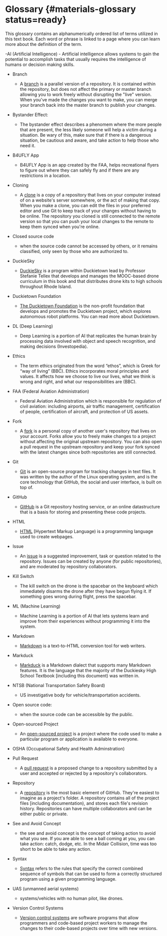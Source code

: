 # Glossary {#materials-glossary status=ready}

This glossary contains an alphanumerically ordered list of terms utilized in this text book. Each word or phrase is linked to a page where you can learn more about the definition of the term.

-AI (Artificial Intelligence)
    - Artificial intelligence allows systems to gain the potential to accomplish tasks that usually requires the intelligence of humans or decision making skills.

- Branch
    - A [branch](https://docs.github.com/en/github/getting-started-with-github/github-glossary) is a parallel version of a repository. It is contained within the repository, but does not affect the primary or master branch allowing you to work freely without disrupting the "live" version. When you've made the changes you want to make, you can merge your branch back into the master branch to publish your changes.

- Bystander Effect:
    - The bystander effect describes a phenomem where the more people that are present, the less likely someone will help a victim during a situation. Be wary of this, make sure that if there is a dangerous situation, be cautious and aware, and take action to help those who need it.

- B4UFLY App
    - B4UFLY App is an app created by the FAA, helps recreational flyers to figure out where they can safely fly and if there are any restrictions in a location.

- Cloning
    - A [clone](https://docs.github.com/en/github/getting-started-with-github/github-glossary) is a copy of a repository that lives on your computer instead of on a website's server somewhere, or the act of making that copy. When you make a clone, you can edit the files in your preferred editor and use Git to keep track of your changes without having to be online. The repository you cloned is still connected to the remote version so that you can push your local changes to the remote to keep them synced when you're online.

- Closed source code
    - when the source code cannot be accessed by others, or it remains classified, only seen by those who are authorized to.

- DuckieSky
    - [DuckieSky](https://sites.brown.edu/duckiesky/) is a program within Duckietown lead by Professor Stefanie Tellex that develops and manages the MOOC-based drone curriculum in this book and that distributes drone kits to high schools throughout Rhode Island.
- Duckietown Foundation
    - [The Duckietown Foundation](https://www.duckietown.org/about/duckietown-foundation) is the non-profit foundation that develops and promotes the Duckietown project, which explores autonomous robot platforms. You can read more about Duckietown.

- DL (Deep Learning)
    - Deep Learning is a portion of AI that replicates the human brain by processing data involved with object and speech recognition, and making decisions (Investopedia).

- Ethics
    - The term ethics originated from the word “ethos”, which is Greek for “way of living” (BBC). Ethics incorporates moral principles and values. It affects how we choose to live our lives, what we think is wrong and right, and what our responsibilities are (BBC).

- FAA (Federal Aviation Administration)
    - Federal Aviation Administration which is responsible for regulation of civil aviation: including airports, air traffic management, certification of people, certification of aircraft, and protection of US assets.

- Fork
    - A [fork](https://docs.github.com/en/github/getting-started-with-github/github-glossary) is a personal copy of another user's repository that lives on your account. Forks allow you to freely make changes to a project without affecting the original upstream repository. You can also open a pull request in the upstream repository and keep your fork synced with the latest changes since both repositories are still connected.
- Git
    - [Git](https://docs.github.com/en/github/getting-started-with-github/github-glossary) is an open-source program for tracking changes in text files. It was written by the author of the Linux operating system, and is the core technology that GitHub, the social and user interface, is built on top of. 
- GitHub
    - [GitHub](https://docs.github.com/en/github/getting-started-with-github/github-glossary) is a Git repository hosting service, or an online datastructure that is a basis for storing and presenting these code projects.
- HTML
    - [HTML](https://techterms.com/definition/html) [Hypertext Markup Language) is a programming language used to create webpages.
- Issue
    - An [issue](https://docs.github.com/en/github/getting-started-with-github/github-glossary) is a suggested improvement, task or question related to the repository. Issues can be created by anyone (for public repositories), and are moderated by repository collaborators.

- Kill Switch
    - The kill switch on the drone is the spacebar on the keyboard which immediately disarms the drone after they have begun flying it. If something goes wrong during flight, press the spacebar.

- ML (Machine Learning)
    - Machine Learning is a portion of AI that lets systems learn and improve from their experiences without programming it into the system.    
- Markdown
    - [Markdown](https://www.markdowntutorial.com/) is a text-to-HTML conversion tool for web writers.
- Markduck
    - [Markduck](https://docs.duckietown.org/DT19/duckumentation/out/markduck_basic.html) is a Markdown dialect that supports many Markdown features. It is the language that the majority of the Duckiesky High School Textbook [including this document) was written in.

- NTSB (National Transportation Safety Board)
    - US investigative body for vehicle/transportation accidents.

- Open source code:
     - when the source code can be accessible by the public.

- Open-sourced Project
    - An [open-sourced project](https://github.com/open-source) is a project where the code used to make a particular program or application is available to everyone.

- OSHA (Occupational Safety and Health Adminstration)

- Pull Request
    - A [pull request](https://docs.github.com/en/github/getting-started-with-github/github-glossary) is a proposed change to a repository submitted by a user and accepted or rejected by a repository's collaborators. 
- Repository
    - A [repository](https://docs.github.com/en/github/getting-started-with-github/github-glossary) is the most basic element of GitHub. They're easiest to imagine as a project's folder. A repository contains all of the project files [including documentation), and stores each file's revision history. Repositories can have multiple collaborators and can be either public or private.

- See and Avoid Concept
    - the see and avoid concept is the concept of taking action to avoid what you see. If you are able to see a ball coming at you, you can take action: catch, dodge, etc. In the Midair Collision, time was too short to be able to take any action.
    
- Syntax
    - [Syntax](https://www.techopedia.com/definition/3959/syntax) refers to the rules that specify the correct combined sequence of symbols that can be used to form a correctly structured program using a given programming language.

- UAS (unmanned aerial systems) 
    - systems/vehicles with no human pilot, like drones.

- Version Control Systems 
    - [Version control systems](https://www.atlassian.com/git/tutorials/what-is-version-control) are software programs that allow programmers and code-based project workers to manage the changes to their code-based projects over time with new versions.






